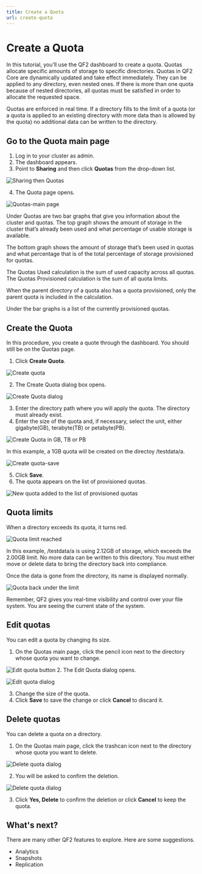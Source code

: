 ```yaml
---
title: Create a Quota
url: create-quota
---
```

# Create a Quota

In this tutorial, you’ll use the QF2 dashboard to create a quota. Quotas allocate specific amounts of storage to specific directories. Quotas in QF2 Core are dynamically updated and take effect immediately. They can be applied to any directory, even nested ones. If there is more than one quota because of nested directories, all quotas must be satisfied in order to allocate the requested space.

Quotas are enforced in real time. If a directory fills to the limit of a quota (or a quota is applied to an existing directory with more data than is allowed by the quota) no additional data can be written to the directory.

## Go to the Quota main page

1. Log in to your cluster as admin.
2. The dashboard appears.
3. Point to **Sharing** and then click **Quotas** from the drop-down list.

![Sharing then Quotas](images/quotas-sharing-quotas.png)

4. The Quota page opens.

![Quotas-main page](images/quotas-main.png)

Under Quotas are two bar graphs that give you information about the cluster and quotas. The top graph shows the amount of storage in the cluster that’s already been used and what percentage of usable storage is available.

The bottom graph shows the amount of storage that’s been used in quotas and what percentage that is of the total percentage of storage provisioned for quotas. 

The Quotas Used calculation is the sum of used capacity across all quotas. The Quotas Provisioned calculation is the sum of all quota limits.

When the parent directory of a quota also has a quota provisioned, only the parent quota is included in the calculation.

Under the bar graphs is a list of the currently provisioned quotas.

## Create the Quota
In this procedure, you create a quote through the dashboard. You should still be on the Quotas page.

1. Click **Create Quota**.

![Create quota](images/quota-createquotabutton.png)

2. The Create Quota dialog box opens.

![Create Quota dialog](images/quota-createquota.png)

3. Enter the directory path where you will apply the quota. The directory must already exist.
4. Enter the size of the quota and, if necessary, select the unit, either gigabyte(GB), terabyte(TB) or petabyte(PB).

![Create Quota in GB, TB or PB](images/quota-createquota-GBTBPB.png)

In this example, a 1GB quota will be created on the directoy /testdata/a.

![Create quota-save](images/quotas-create-save.png)

5. Click **Save**.
6. The quota appears on the list of provisioned quotas.

![New quota added to the list of provisioned quotas](images/quota-list-added.png)

## Quota limits
When a directory exceeds its quota, it turns red.

![Quota limit reached](images/quota-full.png)

In this example, /testdata/a is using 2.12GB of storage, which exceeds the 2.00GB limit. No more data can be written to this directory. You must either move or delete data to bring the directory back into compliance.

Once the data is gone from the directory, its name is displayed normally.

![Quota back under the limit](images/quota-backunderlimit.png)

Remember, QF2 gives you real-time visibility and control over your file system. You are seeing the current state of the system.

## Edit quotas

You can edit a quota by changing its size.

1. On the Quotas main page, click the pencil icon next to the directory whose quota you want to change.

![Edit quota button](images/quota-editbutton.png)
2. The Edit Quota dialog opens.

![Edit quota dialog](images/quota-editquota.png)

3. Change the size of the quota.
4. Click **Save** to save the change or click **Cancel** to discard it.

## Delete quotas
You can delete a quota on a directory.

1. On the Quotas main page, click the trashcan icon next to the directory whose quota you want to delete.

![Delete quota dialog](images/quotas-trashcanbutton.png)

2. You will be asked to confirm the deletion.

![Delete quota dialog](images/quotas-deletequota-yesdelete.png)

3. Click **Yes, Delete** to confirm the deletion or click **Cancel** to keep the quota.

## What's next?

There are many other QF2 features to explore. Here are some suggestions.

* Analytics
* Snapshots
* Replication






